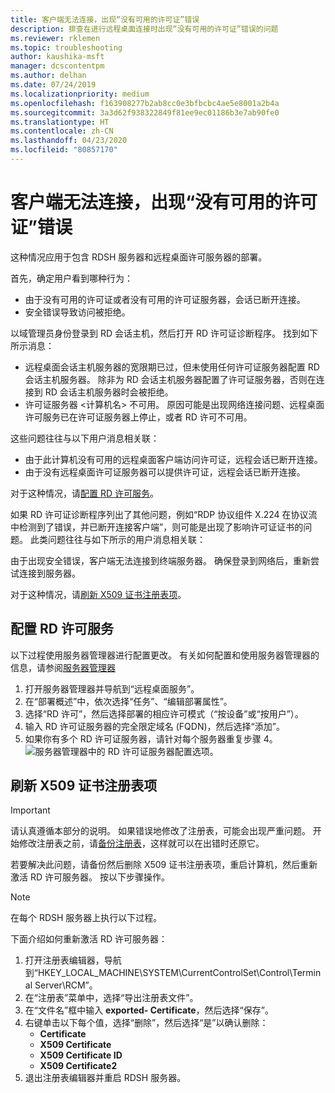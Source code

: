```yaml
---
title: 客户端无法连接，出现“没有可用的许可证”错误
description: 排查在进行远程桌面连接时出现“没有可用的许可证”错误的问题
ms.reviewer: rklemen
ms.topic: troubleshooting
author: kaushika-msft
manager: dcscontentpm
ms.author: delhan
ms.date: 07/24/2019
ms.localizationpriority: medium
ms.openlocfilehash: f163908277b2ab8cc0e3bfbcbc4ae5e8001a2b4a
ms.sourcegitcommit: 3a3d62f938322849f81ee9ec01186b3e7ab90fe0
ms.translationtype: HT
ms.contentlocale: zh-CN
ms.lasthandoff: 04/23/2020
ms.locfileid: "80857170"
---
```

# <a name="clients-cant-connect-and-see-no-licenses-available-error"></a>客户端无法连接，出现“没有可用的许可证”错误

这种情况应用于包含 RDSH 服务器和远程桌面许可服务器的部署。

首先，确定用户看到哪种行为：

- 由于没有可用的许可证或者没有可用的许可证服务器，会话已断开连接。
- 安全错误导致访问被拒绝。

以域管理员身份登录到 RD 会话主机，然后打开 RD 许可证诊断程序。 找到如下所示消息：

  - 远程桌面会话主机服务器的宽限期已过，但未使用任何许可证服务器配置 RD 会话主机服务器。 除非为 RD 会话主机服务器配置了许可证服务器，否则在连接到 RD 会话主机服务器时会被拒绝。
  - 许可证服务器 \<计算机名\> 不可用。 原因可能是出现网络连接问题、远程桌面许可服务已在许可证服务器上停止，或者 RD 许可不可用。

这些问题往往与以下用户消息相关联：

  - 由于此计算机没有可用的远程桌面客户端访问许可证，远程会话已断开连接。
  - 由于没有远程桌面许可证服务器可以提供许可证，远程会话已断开连接。

对于这种情况，请[配置 RD 许可服务](#configure-the-rd-licensing-service)。

如果 RD 许可证诊断程序列出了其他问题，例如“RDP 协议组件 X.224 在协议流中检测到了错误，并已断开连接客户端”，则可能是出现了影响许可证证书的问题。 此类问题往往与如下所示的用户消息相关联：

由于出现安全错误，客户端无法连接到终端服务器。 确保登录到网络后，重新尝试连接到服务器。

对于这种情况，请[刷新 X509 证书注册表项](#refresh-the-x509-certificate-registry-keys)。

## <a name="configure-the-rd-licensing-service"></a>配置 RD 许可服务

以下过程使用服务器管理器进行配置更改。 有关如何配置和使用服务器管理器的信息，请参阅[服务器管理器](../../../administration/server-manager/server-manager.md)

1. 打开服务器管理器并导航到“远程桌面服务”。  
2. 在“部署概述”中，依次选择“任务”、“编辑部署属性”。   
3. 选择“RD 许可”，然后选择部署的相应许可模式（“按设备”或“按用户”）。   
4. 输入 RD 许可证服务器的完全限定域名 (FQDN)，然后选择“添加”。 
5. 如果你有多个 RD 许可证服务器，请针对每个服务器重复步骤 4。 
    ![服务器管理器中的 RD 许可证服务器配置选项。](../media/troubleshoot-remote-desktop-connections/RDLicensing_Configure.png)

## <a name="refresh-the-x509-certificate-registry-keys"></a>刷新 X509 证书注册表项

> [!IMPORTANT]  
> 请认真遵循本部分的说明。 如果错误地修改了注册表，可能会出现严重问题。 开始修改注册表之前，请[备份注册表](https://support.microsoft.com/help/322756)，这样就可以在出错时还原它。

若要解决此问题，请备份然后删除 X509 证书注册表项，重启计算机，然后重新激活 RD 许可服务器。 按以下步骤操作。

> [!NOTE]
> 在每个 RDSH 服务器上执行以下过程。

下面介绍如何重新激活 RD 许可服务器：

1. 打开注册表编辑器，导航到“HKEY\_LOCAL\_MACHINE\\SYSTEM\\CurrentControlSet\\Control\\Terminal Server\\RCM”。 
2. 在“注册表”菜单中，选择“导出注册表文件”。 
3. 在“文件名”框中输入 **exported- Certificate**，然后选择“保存”。  
4. 右键单击以下每个值，选择“删除”，然后选择“是”以确认删除：    
      - **Certificate**
      - **X509 Certificate**
      - **X509 Certificate ID**
      - **X509 Certificate2**
5. 退出注册表编辑器并重启 RDSH 服务器。